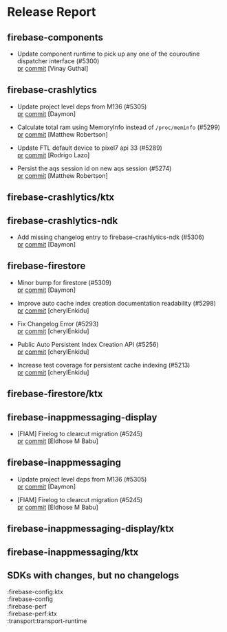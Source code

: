 # Release Report
## firebase-components
      
* Update component runtime to pick up any one of the couroutine dispatcher interface (#5300)   
  [pr](https://github.com/firebase/firebase-android-sdk/pull/5300) [commit](https://github.com/firebase/firebase-android-sdk/commit/b7a34fb108f1d619f5cc98677582e585c239048a)  [Vinay Guthal]

## firebase-crashlytics
      
* Update project level deps from M136 (#5305)   
  [pr](https://github.com/firebase/firebase-android-sdk/pull/5305) [commit](https://github.com/firebase/firebase-android-sdk/commit/5a827465f10fa2fbe370493cfa72ed804748758d)  [Daymon]

* Calculate total ram using MemoryInfo instead of `/proc/meminfo` (#5299)   
  [pr](https://github.com/firebase/firebase-android-sdk/pull/5299) [commit](https://github.com/firebase/firebase-android-sdk/commit/fe84885ec87d7457926812ab4ecfa70bf8583581)  [Matthew Robertson]

* Update FTL default device to pixel7 api 33 (#5289)   
  [pr](https://github.com/firebase/firebase-android-sdk/pull/5289) [commit](https://github.com/firebase/firebase-android-sdk/commit/de35ba063dccf3221d798590af3eb71c5f5c91bd)  [Rodrigo Lazo]

* Persist the aqs session id on new aqs session (#5274)   
  [pr](https://github.com/firebase/firebase-android-sdk/pull/5274) [commit](https://github.com/firebase/firebase-android-sdk/commit/b76de4fdf48576eaf26160b4288ee404e664ac0b)  [Matthew Robertson]

## firebase-crashlytics/ktx
      

## firebase-crashlytics-ndk
      
* Add missing changelog entry to firebase-crashlytics-ndk (#5306)   
  [pr](https://github.com/firebase/firebase-android-sdk/pull/5306) [commit](https://github.com/firebase/firebase-android-sdk/commit/c3b82109cfb09226edb20bb688dbef5140acc954)  [Daymon]

## firebase-firestore
      
* Minor bump for firestore (#5309)   
  [pr](https://github.com/firebase/firebase-android-sdk/pull/5309) [commit](https://github.com/firebase/firebase-android-sdk/commit/87c1f02d724fd5387c0e45eb1e61720bdea76163)  [Daymon]

* Improve auto cache index creation documentation readability (#5298)   
  [pr](https://github.com/firebase/firebase-android-sdk/pull/5298) [commit](https://github.com/firebase/firebase-android-sdk/commit/7bfaf837c14bf398292207582e0cc0bf17372eaf)  [cherylEnkidu]

* Fix Changelog Error (#5293)   
  [pr](https://github.com/firebase/firebase-android-sdk/pull/5293) [commit](https://github.com/firebase/firebase-android-sdk/commit/66041ec8904e4664ae1d43b6916e78c82dd98b72)  [cherylEnkidu]

* Public Auto Persistent Index Creation API (#5256)   
  [pr](https://github.com/firebase/firebase-android-sdk/pull/5256) [commit](https://github.com/firebase/firebase-android-sdk/commit/6349a09155a82cead690230aa37578b3175b820d)  [cherylEnkidu]

* Increase test coverage for persistent cache indexing (#5213)   
  [pr](https://github.com/firebase/firebase-android-sdk/pull/5213) [commit](https://github.com/firebase/firebase-android-sdk/commit/d27ff1545586a2767e7011fbde7534dc3deed992)  [cherylEnkidu]

## firebase-firestore/ktx
      

## firebase-inappmessaging-display
      
* [FIAM] Firelog to clearcut migration (#5245)   
  [pr](https://github.com/firebase/firebase-android-sdk/pull/5245) [commit](https://github.com/firebase/firebase-android-sdk/commit/2d3b2be7d2d00d693eb74986f20a6265c918848f)  [Eldhose M Babu]

## firebase-inappmessaging
      
* Update project level deps from M136 (#5305)   
  [pr](https://github.com/firebase/firebase-android-sdk/pull/5305) [commit](https://github.com/firebase/firebase-android-sdk/commit/5a827465f10fa2fbe370493cfa72ed804748758d)  [Daymon]

* [FIAM] Firelog to clearcut migration (#5245)   
  [pr](https://github.com/firebase/firebase-android-sdk/pull/5245) [commit](https://github.com/firebase/firebase-android-sdk/commit/2d3b2be7d2d00d693eb74986f20a6265c918848f)  [Eldhose M Babu]

## firebase-inappmessaging-display/ktx
      

## firebase-inappmessaging/ktx
      


## SDKs with changes, but no changelogs
:firebase-config:ktx  
:firebase-config  
:firebase-perf  
:firebase-perf:ktx  
:transport:transport-runtime